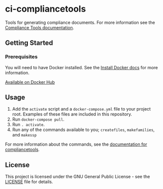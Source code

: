 # ci-compliancetools

Tools for generating compliance documents. For more information see the [Compliance Tools documentation](https://github.com/CivicActions/compliancetools).

## Getting Started

### Prerequisites

You will need to have Docker installed. See the [Install Docker docs](https://docs.docker.com/install/) for more information.

[Available on Docker Hub](https://hub.docker.com/r/drydockcloud/ci-secrender)

## Usage

1. Add the `activate` script and a `docker-compose.yml` file to your project root. Examples of these files are included in this repository.
1. Run `docker-compose pull`.
1. Run `. activate`.
1. Run any of the commands available to you; `createfiles`, `makefamilies`, and `makessp`

For more information about the commands, see the [documentation for compliancetools](https://github.com/CivicActions/compliancetools).

## License

This project is licensed under the GNU General Public License - see the [LICENSE](LICENSE) file for details.
